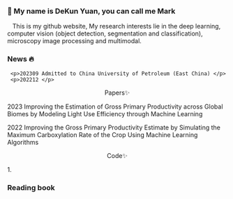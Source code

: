 ###  👋 My name is DeKun Yuan, you can call me Mark
<p font-size='36px'>
    &nbsp&nbsp This is my github website, My research interests lie in the deep learning, computer vision (object detection, segmentation and classification), microscopy image processing and multimodal.
<p>

  ###  News 🔥
  
     <p>202309 Admitted to China University of Petroleum (East China) </p>
     <p>202212 </p>

  <div>
    <p align="center">Papers✨</p>
    <p>2023 Improving the Estimation of Gross Primary Productivity across Global Biomes by Modeling Light Use Efficiency through Machine Learning</p>
    <p>2022 Improving the Gross Primary Productivity Estimate by Simulating the Maximum Carboxylation Rate of the Crop Using Machine Learning Algorithms</p>
  </div>
  
  <div >
    <p align="center">Code✨</p>
    <p>1. </p>
  </div>
  


### Reading book
<!--
**sdydk/sdydk** is a ✨ _special_ ✨ repository because its `README.md` (this file) appears on your GitHub profile.

Here are some ideas to get you started:

- 🔭 I’m currently working on ...
- 🌱 I’m currently learning ...
- 👯 I’m looking to collaborate on ...
- 🤔 I’m looking for help with ...
- 💬 Ask me about ...
- 📫 How to reach me: ...
- 😄 Pronouns: ...
- ⚡ Fun fact: ...
-->

